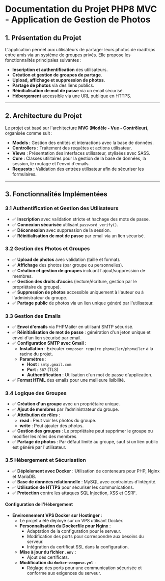 # Documentation du Projet PHP8 MVC - Application de Gestion de Photos

## 1. Présentation du Projet

L'application permet aux utilisateurs de partager leurs photos de roadtrips entre amis via un système de groupes privés. Elle propose les fonctionnalités principales suivantes :

- **Inscription et authentification** des utilisateurs.
- **Création et gestion de groupes de partage**.
- **Upload, affichage et suppression de photos**.
- **Partage de photos** via des liens publics.
- **Réinitialisation de mot de passe** via un email sécurisé.
- **Hébergement** accessible via une URL publique en HTTPS.

---

## 2. Architecture du Projet

Le projet est basé sur l'architecture **MVC (Modèle - Vue - Contrôleur)**, organisée comme suit :

- **Models** : Gestion des entités et interactions avec la base de données.
- **Controllers** : Traitement des requêtes et actions utilisateur.
- **Views** : Présentation des interfaces utilisateur, stylisées avec SASS.
- **Core** : Classes utilitaires pour la gestion de la base de données, la session, le routage et l'envoi d'emails.
- **Requests** : Validation des entrées utilisateur afin de sécuriser les formulaires.

---

## 3. Fonctionnalités Implémentées

### 3.1 Authentification et Gestion des Utilisateurs

- ✅ **Inscription** avec validation stricte et hachage des mots de passe.
- ✅ **Connexion sécurisée** utilisant `password_verify()`.
- ✅ **Déconnexion** avec suppression de la session.
- ✅ **Réinitialisation de mot de passe** par email via un lien sécurisé.

### 3.2 Gestion des Photos et Groupes

- ✅ **Upload de photos** avec validation (taille et format).
- ✅ **Affichage** des photos (par groupe ou personnelles).
- ✅ **Création et gestion de groupes** incluant l'ajout/suppression de membres.
- ✅ **Gestion des droits d’accès** (lecture/écriture, gestion par le propriétaire du groupe).
- ✅ **Suppression de photos** accessible uniquement à l'auteur ou à l'administrateur du groupe.
- ✅ **Partage public** de photos via un lien unique généré par l'utilisateur.

### 3.3 Gestion des Emails

- ✅ **Envoi d'emails** via PHPMailer en utilisant SMTP sécurisé.
- ✅ **Réinitialisation de mot de passe** : génération d'un jeton unique et envoi d'un lien sécurisé par email.
- ✅ **Configuration SMTP avec Gmail** :
  - **Installation** : Exécuter `composer require phpmailer/phpmailer` à la racine du projet.
  - **Paramètres** :
    - **Host** : `smtp.gmail.com`
    - **Port** : `587` (TLS)
    - **Authentification** : Utilisation d'un mot de passe d'application.
- ✅ **Format HTML** des emails pour une meilleure lisibilité.

### 3.4 Logique des Groupes

- ✅ **Création d'un groupe** avec un propriétaire unique.
- ✅ **Ajout de membres** par l’administrateur du groupe.
- ✅ **Attribution de rôles** :
  - **read** : Peut voir les photos du groupe.
  - **write** : Peut ajouter des photos.
- ✅ **Gestion des groupes** : Le propriétaire peut supprimer le groupe ou modifier les rôles des membres.
- ✅ **Partage de photos** : Par défaut limité au groupe, sauf si un lien public est généré par l'utilisateur.

### 3.5 Hébergement et Sécurisation

- ✅ **Déploiement avec Docker** : Utilisation de conteneurs pour PHP, Nginx et MariaDB.
- ✅ **Base de données relationnelle** : MySQL avec contraintes d'intégrité.
- ✅ **Utilisation de HTTPS** pour sécuriser les communications.
- ✅ **Protection** contre les attaques SQL Injection, XSS et CSRF.

#### Configuration de l'Hébergement

- **Environnement VPS Docker sur Hostinger** :
  - Le projet a été déployé sur un VPS utilisant Docker.
  - **Personnalisation du Dockerfile pour Nginx** :
    - Adaptation de la configuration pour le serveur.
    - Modification des ports pour correspondre aux besoins du serveur.
    - Intégration du certificat SSL dans la configuration.
  - **Mise à jour du fichier `.env`** :
    - Ajout des certificats.
  - **Modification du `docker-compose.yml`** :
    - Réglage des ports pour une communication sécurisée et conforme aux exigences du serveur.


